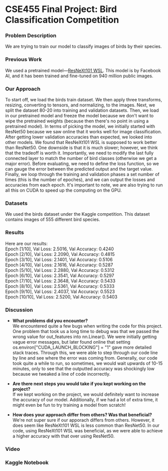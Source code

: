 # CSE455 Final Project: Bird Classification Competition

### Problem Description 
We are trying to train our model to classify images of birds by their species.  

 ### Previous Work  
We used a pretrained model—[ResNeXt101 WSL](https://pytorch.org/hub/facebookresearch_WSL-Images_resnext/). This model is by Facebook AI, and it has been trained and fine-tuned on 940 million public images.   

### Our Approach  
To start off, we load the birds train dataset. We then apply three transforms, resizing, converting to tensors, and normalizing, to the images. Next, we split the dataset 80-20 into training and validation datasets. Then, we load in our pretrained model and freeze the model because we don't want to wipe the pretrained weights (because then there's no point in using a pretrained model). In terms of picking the model, we initially started with ResNet50 because we saw online that it works well for image classification. After getting lower validation accuracies than expected, we looked into other models. We found that ResNeXt101 WSL is supposed to work better than ResNet50. One downside is that it is much slower; however, we think that the tradeoff is worth it. Importantly, we need to modify the last fully connected layer to match the number of bird classes (otherwise we get a major error). Before evaluating, we need to define the loss function, so we can gauge the error between the predicted output and the target value. Finally, we loop through the training and validation phases a set number of times (this is the number of epoches), and we can output the losses and accuracies from each epoch. It's important to note, we are also trying to run all this on CUDA to speed up the computing on the GPU. 

### Datasets  
We used the birds dataset under the Kaggle competition. This dataset contains images of 555 different bird species. 

### Results
Here are our results:    
Epoch \[1/10], Val Loss: 2.5016, Val Accuracy: 0.4240  
Epoch \[2/10], Val Loss: 2.2090, Val Accuracy: 0.4815  
Epoch \[3/10], Val Loss: 2.1401, Val Accuracy: 0.5106  
Epoch \[4/10], Val Loss: 2.1616, Val Accuracy: 0.5287  
Epoch \[5/10], Val Loss: 2.2880, Val Accuracy: 0.5312  
Epoch \[6/10], Val Loss: 2.3541, Val Accuracy: 0.5297  
Epoch \[7/10], Val Loss: 2.3648, Val Accuracy: 0.5433  
Epoch \[8/10], Val Loss: 2.5361, Val Accuracy: 0.5333  
Epoch \[9/10], Val Loss: 2.4037, Val Accuracy: 0.5523  
Epoch \[10/10], Val Loss: 2.5200, Val Accuracy: 0.5403  

### Discussion

* **What problems did you encounter?**  
We encountered quite a few bugs when writing the code for this project. One problem that took us a long time to debug was that we passed the wrong  value for out_features into nn.Linear(). We were initially getting vague error messages, but later found online that setting os.environ\["CUDA_LAUNCH_BLOCKING"] = "1" gave more detailed stack traces. Through this, we were able to step through our code line by line and see where the error was coming from. Generally, our code took quite a while to run, so sometimes, we would wait upwards of 10-15 minutes, only to see that the outputted accuracy was shockingly low because we tweaked a line of code incorrectly. 

* **Are there next steps you would take if you kept working on the project?**  
If we kept working on the project, we would definitely want to increase the accuracy of our model. Additionally, if we had a lot of extra time, it might even be fun to try training a model from scratch!

* **How does your approach differ from others? Was that beneficial?**  
We're not super sure if our apporach differs from others. However, it does seem like ResNeXt101 WSL is less common than ResNet50. In our code, using ResNeXt101 WSL was beneficial, as we were able to achieve a higher accuracy with that over using ResNet50.

### Video

### Kaggle Notebook
